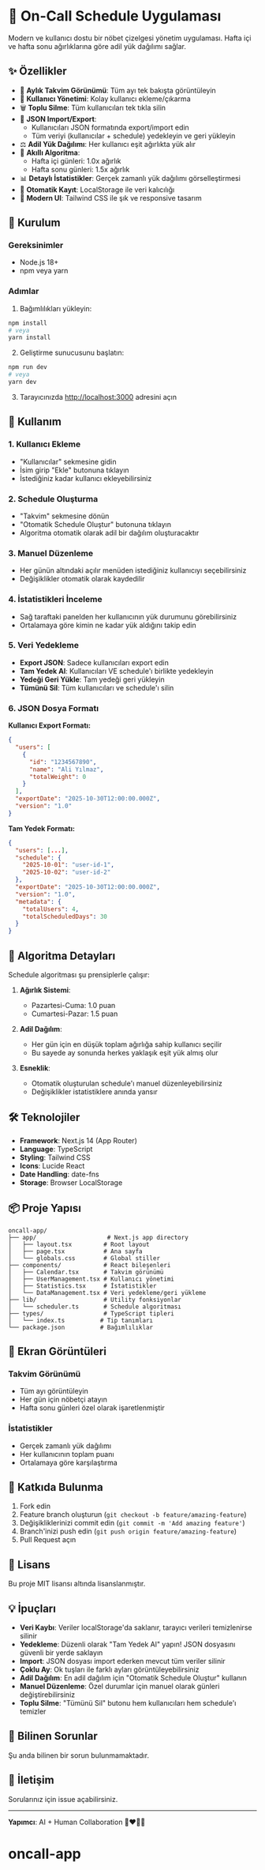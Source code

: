 # 🚨 On-Call Schedule Uygulaması

Modern ve kullanıcı dostu bir nöbet çizelgesi yönetim uygulaması. Hafta içi ve hafta sonu ağırlıklarına göre adil yük dağılımı sağlar.

## ✨ Özellikler

- 📅 **Aylık Takvim Görünümü**: Tüm ayı tek bakışta görüntüleyin
- 👥 **Kullanıcı Yönetimi**: Kolay kullanıcı ekleme/çıkarma
- 🗑️ **Toplu Silme**: Tüm kullanıcıları tek tıkla silin
- 💾 **JSON Import/Export**: 
  - Kullanıcıları JSON formatında export/import edin
  - Tüm veriyi (kullanıcılar + schedule) yedekleyin ve geri yükleyin
- ⚖️ **Adil Yük Dağılımı**: Her kullanıcı eşit ağırlıkta yük alır
- 🎯 **Akıllı Algoritma**: 
  - Hafta içi günleri: 1.0x ağırlık
  - Hafta sonu günleri: 1.5x ağırlık
- 📊 **Detaylı İstatistikler**: Gerçek zamanlı yük dağılımı görselleştirmesi
- 💾 **Otomatik Kayıt**: LocalStorage ile veri kalıcılığı
- 🎨 **Modern UI**: Tailwind CSS ile şık ve responsive tasarım

## 🚀 Kurulum

### Gereksinimler

- Node.js 18+ 
- npm veya yarn

### Adımlar

1. Bağımlılıkları yükleyin:
```bash
npm install
# veya
yarn install
```

2. Geliştirme sunucusunu başlatın:
```bash
npm run dev
# veya
yarn dev
```

3. Tarayıcınızda [http://localhost:3000](http://localhost:3000) adresini açın

## 📖 Kullanım

### 1. Kullanıcı Ekleme
- "Kullanıcılar" sekmesine gidin
- İsim girip "Ekle" butonuna tıklayın
- İstediğiniz kadar kullanıcı ekleyebilirsiniz

### 2. Schedule Oluşturma
- "Takvim" sekmesine dönün
- "Otomatik Schedule Oluştur" butonuna tıklayın
- Algoritma otomatik olarak adil bir dağılım oluşturacaktır

### 3. Manuel Düzenleme
- Her günün altındaki açılır menüden istediğiniz kullanıcıyı seçebilirsiniz
- Değişiklikler otomatik olarak kaydedilir

### 4. İstatistikleri İnceleme
- Sağ taraftaki panelden her kullanıcının yük durumunu görebilirsiniz
- Ortalamaya göre kimin ne kadar yük aldığını takip edin

### 5. Veri Yedekleme
- **Export JSON**: Sadece kullanıcıları export edin
- **Tam Yedek Al**: Kullanıcıları VE schedule'ı birlikte yedekleyin
- **Yedeği Geri Yükle**: Tam yedeği geri yükleyin
- **Tümünü Sil**: Tüm kullanıcıları ve schedule'ı silin

### 6. JSON Dosya Formatı

**Kullanıcı Export Formatı:**
```json
{
  "users": [
    {
      "id": "1234567890",
      "name": "Ali Yılmaz",
      "totalWeight": 0
    }
  ],
  "exportDate": "2025-10-30T12:00:00.000Z",
  "version": "1.0"
}
```

**Tam Yedek Formatı:**
```json
{
  "users": [...],
  "schedule": {
    "2025-10-01": "user-id-1",
    "2025-10-02": "user-id-2"
  },
  "exportDate": "2025-10-30T12:00:00.000Z",
  "version": "1.0",
  "metadata": {
    "totalUsers": 4,
    "totalScheduledDays": 30
  }
}
```

## 🎯 Algoritma Detayları

Schedule algoritması şu prensiplerle çalışır:

1. **Ağırlık Sistemi**:
   - Pazartesi-Cuma: 1.0 puan
   - Cumartesi-Pazar: 1.5 puan

2. **Adil Dağılım**:
   - Her gün için en düşük toplam ağırlığa sahip kullanıcı seçilir
   - Bu sayede ay sonunda herkes yaklaşık eşit yük almış olur

3. **Esneklik**:
   - Otomatik oluşturulan schedule'ı manuel düzenleyebilirsiniz
   - Değişiklikler istatistiklere anında yansır

## 🛠️ Teknolojiler

- **Framework**: Next.js 14 (App Router)
- **Language**: TypeScript
- **Styling**: Tailwind CSS
- **Icons**: Lucide React
- **Date Handling**: date-fns
- **Storage**: Browser LocalStorage

## 📦 Proje Yapısı

```
oncall-app/
├── app/                    # Next.js app directory
│   ├── layout.tsx         # Root layout
│   ├── page.tsx           # Ana sayfa
│   └── globals.css        # Global stiller
├── components/            # React bileşenleri
│   ├── Calendar.tsx       # Takvim görünümü
│   ├── UserManagement.tsx # Kullanıcı yönetimi
│   ├── Statistics.tsx     # İstatistikler
│   └── DataManagement.tsx # Veri yedekleme/geri yükleme
├── lib/                   # Utility fonksiyonlar
│   └── scheduler.ts       # Schedule algoritması
├── types/                 # TypeScript tipleri
│   └── index.ts          # Tip tanımları
└── package.json          # Bağımlılıklar
```

## 🎨 Ekran Görüntüleri

### Takvim Görünümü
- Tüm ayı görüntüleyin
- Her gün için nöbetçi atayın
- Hafta sonu günleri özel olarak işaretlenmiştir

### İstatistikler
- Gerçek zamanlı yük dağılımı
- Her kullanıcının toplam puanı
- Ortalamaya göre karşılaştırma

## 🤝 Katkıda Bulunma

1. Fork edin
2. Feature branch oluşturun (`git checkout -b feature/amazing-feature`)
3. Değişikliklerinizi commit edin (`git commit -m 'Add amazing feature'`)
4. Branch'inizi push edin (`git push origin feature/amazing-feature`)
5. Pull Request açın

## 📝 Lisans

Bu proje MIT lisansı altında lisanslanmıştır.

## 💡 İpuçları

- **Veri Kaybı**: Veriler localStorage'da saklanır, tarayıcı verileri temizlenirse silinir
- **Yedekleme**: Düzenli olarak "Tam Yedek Al" yapın! JSON dosyasını güvenli bir yerde saklayın
- **Import**: JSON dosyası import ederken mevcut tüm veriler silinir
- **Çoklu Ay**: Ok tuşları ile farklı ayları görüntüleyebilirsiniz
- **Adil Dağılım**: En adil dağılım için "Otomatik Schedule Oluştur" kullanın
- **Manuel Düzenleme**: Özel durumlar için manuel olarak günleri değiştirebilirsiniz
- **Toplu Silme**: "Tümünü Sil" butonu hem kullanıcıları hem schedule'ı temizler

## 🐛 Bilinen Sorunlar

Şu anda bilinen bir sorun bulunmamaktadır.

## 📧 İletişim

Sorularınız için issue açabilirsiniz.

---

**Yapımcı**: AI + Human Collaboration 🤖❤️👨‍💻

# oncall-app
